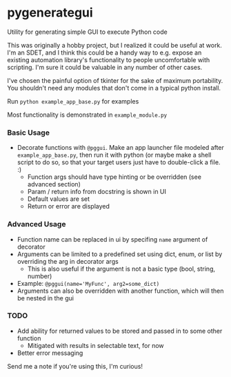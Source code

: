 # pygenerategui
Utility for generating simple GUI to execute Python code

This was originally a hobby project, but I realized it could be useful at work. I'm an SDET, and I think this could be a handy way to e.g. expose an existing automation library's functionality to people uncomfortable with scripting. I'm sure it could be valuable in any number of other cases.

I've chosen the painful option of tkinter for the sake of maximum portability. You shouldn't need any modules that don't come in a typical python install.

Run `python example_app_base.py` for examples

Most functionality is demonstrated in `example_module.py`

### Basic Usage
- Decorate functions with `@pggui`. Make an app launcher file modeled after `example_app_base.py`, then run it with python (or maybe make a shell script to do so, so that your target users just have to double-click a file. :)
  - Function args should have type hinting or be overridden (see advanced section)
  - Param / return info from docstring is shown in UI
  - Default values are set
  - Return or error are displayed
    
### Advanced Usage
- Function name can be replaced in ui by specifing `name` argument of decorator
- Arguments can be limited to a predefined set using dict, enum, or list by overriding the arg in decorator args
  - This is also useful if the argument is not a basic type (bool, string, number)
- Example: `@pggui(name='MyFunc', arg2=some_dict)`
- Arguments can also be overridden with another function, which will then be nested in the gui


### TODO
- Add ability for returned values to be stored and passed in to some other function
  - Mitigated with results in selectable text, for now
- Better error messaging

Send me a note if you're using this, I'm curious!

